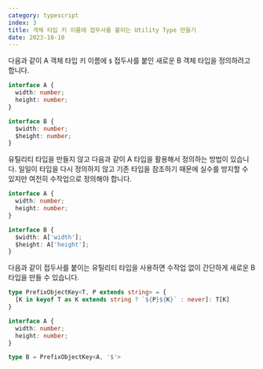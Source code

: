```yaml
---
category: typescript
index: 3
title: 객체 타입 키 이름에 접두사를 붙이는 Utility Type 만들기
date: 2023-10-10
---
```


다음과 같이 A 객체 타입 키 이름에 `$` 접두사를 붙인 새로운 B 객체 타입을 정의하려고 합니다.

```typescript
interface A {
  width: number;
  height: number;
}

interface B {
  $width: number;
  $height: number;
}
```

유틸리티 타입을 만들지 않고 다음과 같이 A 타입을 활용해서 정의하는 방법이 있습니다. 일일이 타입을 다시 정의하지 않고 기존 타입을 참조하기 때문에 실수를 방지할 수 있지만 여전히 수작업으로 정의해야 합니다.

```typescript
interface A {
  width: number;
  height: number;
}

interface B {
  $width: A['width'];
  $height: A['height'];
}
```

다음과 같이 접두사를 붙이는 유틸리티 타입을 사용하면 수작업 없이 간단하게 새로운 B 타입을 만들 수 있습니다.

```typescript
type PrefixObjectKey<T, P extends string> = {
  [K in keyof T as K extends string ? `${P}${K}` : never]: T[K]
}

interface A {
  width: number;
  height: number;
}

type B = PrefixObjectKey<A, '$'>
```
